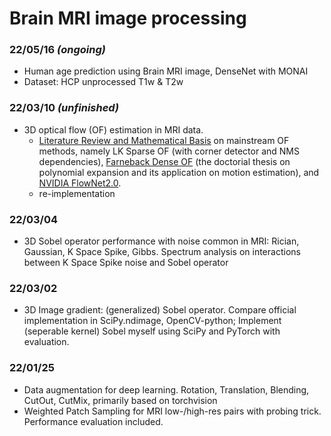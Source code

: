 # Brain MRI image processing

### 22/05/16 *(ongoing)*
- Human age prediction using Brain MRI image, DenseNet with MONAI
- Dataset: HCP unprocessed T1w & T2w

### 22/03/10 *(unfinished)*
- 3D optical flow (OF) estimation in MRI data.
  - [Literature Review and Mathematical Basis](https://www.overleaf.com/read/ngfjjdvhzpcd) on mainstream OF methods, namely LK Sparse OF (with corner detector and NMS dependencies), [Farneback Dense OF](https://www.researchgate.net/publication/34757182_Polynomial_Expansion_for_Orientation_and_Motion_Estimation) (the doctorial thesis on polynomial expansion and its application on motion estimation), and [NVIDIA FlowNet2.0](https://github.com/NVIDIA/flownet2-pytorch).
  - re-implementation

### 22/03/04
- 3D Sobel operator performance with noise common in MRI: Rician, Gaussian, K Space Spike, Gibbs. Spectrum analysis on interactions between K Space Spike noise and Sobel operator

### 22/03/02
- 3D Image gradient: (generalized) Sobel operator. Compare official implementation in SciPy.ndimage, OpenCV-python; Implement (seperable kernel) Sobel myself using SciPy and PyTorch with evaluation.

### 22/01/25 
- Data augmentation for deep learning. Rotation, Translation, Blending, CutOut, CutMix, primarily based on torchvision
- Weighted Patch Sampling for MRI low-/high-res pairs with probing trick. Performance evaluation included.
